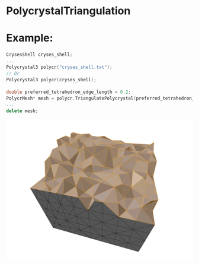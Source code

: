 # PolycrystalTriangulation
# Example:
```c++
CrysesShell cryses_shell;
...
Polycrystal3 polycr("cryses_shell.txt");
// Or
Polycrystal3 polycr(cryses_shell);

double preferred_tetrahedron_edge_length = 0.2;
PolycrMesh* mesh = polycr.TriangulatePolycrystal(preferred_tetrahedron_edge_length);
...
delete mesh;
```
![Cube triangulation](https://github.com/Tokarevart/PolycrystalTriangulation/blob/master/images/shell_triang_3d_7.png)

